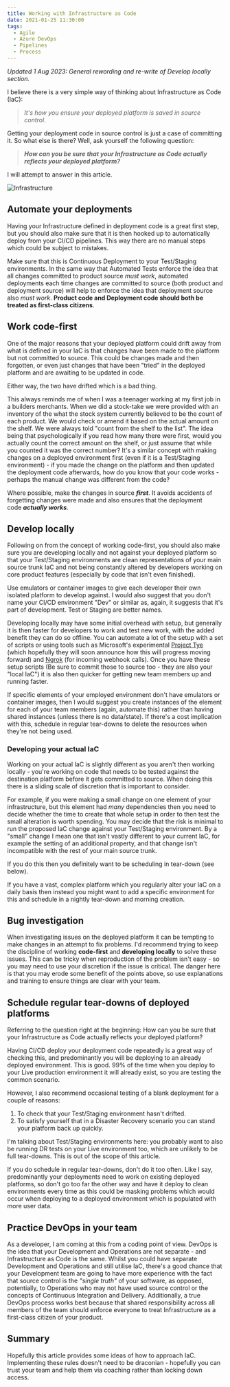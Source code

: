 ```yaml
---
title: Working with Infrastructure as Code
date: 2021-01-25 11:30:00
tags:
  - Agile
  - Azure DevOps
  - Pipelines
  - Process
---
```


_Updated 1 Aug 2023: General rewording and re-write of Develop locally section._

I believe there is a very simple way of thinking about Infrastructure as Code (IaC):

> _It's how you ensure your deployed platform is saved in source control_.

Getting your deployment code in source control is just a case of committing it. So what else is there? Well, ask yourself the following question:

> **_How can you be sure that your Infrastructure as Code actually reflects your deployed platform?_**

I will attempt to answer in this article.

![Infrastructure](colored-pencils.jpg "Source: https://pixabay.com/users/5598375-5598375/")

## Automate your deployments

Having your Infrastructure defined in deployment code is a great first step, but you should also make sure that it is then hooked up to automatically deploy from your CI/CD pipelines. This way there are no manual steps which could be subject to mistakes.

Make sure that this is Continuous Deployment to your Test/Staging environments. In the same way that Automated Tests enforce the idea that all changes committed to product source _must work_, automated deployments each time changes are committed to source (both product and deployment source) will help to enforce the idea that deployment source also _must work_. **Product code and Deployment code should both be treated as first-class citizens**.

## Work code-first

One of the major reasons that your deployed platform could drift away from what is defined in your IaC is that changes have been made to the platform but not committed to source. This could be changes made and then forgotten, or even just changes that have been "tried" in the deployed platform and are awaiting to be updated in code.

Either way, the two have drifted which is a bad thing.

This always reminds me of when I was a teenager working at my first job in a builders merchants. When we did a stock-take we were provided with an inventory of the what the stock system currently believed to be the count of each product. We would check or amend it based on the actual amount on the shelf. We were always told "count from the shelf to the list". The idea being that psychologically if you read how many there were first, would you actually count the correct amount on the shelf, or just assume that while you counted it was the correct number? It's a similar concept with making changes on a deployed environment first (even if it is a Test/Staging environment) - if you made the change on the platform and then updated the deployment code afterwards, how do you know that your code works - perhaps the manual change was different from the code?

Where possible, make the changes in source **_first_**. It avoids accidents of forgetting changes were made and also ensures that the deployment code **_actually works_**.

## Develop locally

Following on from the concept of working code-first, you should also make sure you are developing locally and not against your deployed platform so that your Test/Staging environments are clean representations of your main source trunk IaC and not being constantly altered by developers working on core product features (especially by code that isn't even finished).

Use emulators or container images to give each developer their own isolated platform to develop against. I would also suggest that you don't name your CI/CD environment "Dev" or similar as, again, it suggests that it's part of development. Test or Staging are better names.

Developing locally may have some initial overhead with setup, but generally it is then faster for developers to work and test new work, with the added benefit they can do so offline. You can automate a lot of the setup with a set of scripts or using tools such as Microsoft's experimental [Project Tye](https://devblogs.microsoft.com/dotnet/introducing-project-tye/) (which hopefully they will soon announce how this will progress moving forward) and [Ngrok](https://ngrok.com/) (for incoming webhook calls). Once you have these setup scripts (Be sure to commit those to source too - they are also your "local IaC") it is also then quicker for getting new team members up and running faster.

If specific elements of your employed environment don't have emulators or container images, then I would suggest you create instances of the element for each of your team members (again, automate this) rather than having shared instances (unless there is no data/state). If there's a cost implication with this, schedule in regular tear-downs to delete the resources when they're not being used.

### Developing your actual IaC

Working on your actual IaC is slightly different as you aren't then working locally - you're working on code that needs to be tested against the destination platform before it gets committed to source. When doing this there is a sliding scale of discretion that is important to consider.

For example, if you were making a small change on one element of your infrastructure, but this element had _many_ dependencies then you need to decide whether the time to create that whole setup in order to then test the small alteration is worth spending. You may decide that the risk is minimal to run the proposed IaC change against your Test/Staging environment. By a "small" change I mean one that isn't vastly different to your current IaC, for example the setting of an additional property, and that change isn't incompatible with the rest of your main source trunk.

If you do this then you definitely want to be scheduling in tear-down (see below).

If you have a vast, complex platform which you regularly alter your IaC on a daily basis then instead you might want to add a specific environment for this and schedule in a nightly tear-down and morning creation.

## Bug investigation

When investigating issues on the deployed platform it can be tempting to make changes in an attempt to fix problems. I'd recommend trying to keep the discipline of working **code-first** and **developing locally** to solve these issues. This can be tricky when reproduction of the problem isn't easy - so you may need to use your discretion if the issue is critical. The danger here is that you may erode some benefit of the points above, so use explanations and training to ensure things are clear with your team.

## Schedule regular tear-downs of deployed platforms

Referring to the question right at the beginning: How can you be sure that your Infrastructure as Code actually reflects your deployed platform?

Having CI/CD deploy your deployment code repeatedly is a great way of checking this, and predominantly you will be deploying to an already deployed environment. This is good. 99% of the time when you deploy to your Live production environment it will already exist, so you are testing the common scenario.

However, I also recommend occasional testing of a blank deployment for a couple of reasons:

1.  To check that your Test/Staging environment hasn't drifted.
2.  To satisfy yourself that in a Disaster Recovery scenario you can stand your platform back up quickly.

I'm talking about Test/Staging environments here: you probably want to also be running DR tests on your Live environment too, which are unlikely to be full tear-downs. This is out of the scope of this article.

If you do schedule in regular tear-downs, don't do it too often. Like I say, predominantly your deployments need to work on existing deployed platforms, so don't go too far the other way and have it deploy to clean environments every time as this could be masking problems which would occur when deploying to a deployed environment which is populated with more user data.

## Practice DevOps in your team

As a developer, I am coming at this from a coding point of view. DevOps is the idea that your Development and Operations are not separate - and Infrastructure as Code is the same. Whilst you could have separate Development and Operations and still utilise IaC, there's a good chance that your Development team are going to have more experience with the fact that source control is the *"single truth"* of your software, as opposed, potentially, to Operations who may not have used source control or the concepts of Continuous Integration and Delivery. Additionally, a true DevOps process works best because that shared responsibility across all members of the team should enforce everyone to treat Infrastructure as a first-class citizen of your product.

## Summary

Hopefully this article provides some ideas of how to approach IaC. Implementing these rules doesn't need to be draconian - hopefully you can trust your team and help them via coaching rather than locking down access.
